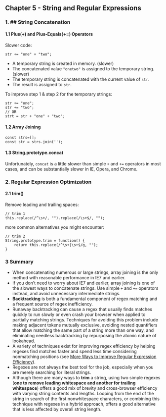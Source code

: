 ## Chapter 5 - String and Regular Expressions

### 1. ## String Concatenation

#### 1.1 Plus(+) and Plus-Equals(+=) Operators

Slower code:

```
str += "one" + "two";
```

- A temporary string is created in memory. (slower)
- The concatenated value `"onetwo"` is assigned to the temporary string. (slower)
- The temporary string is concatenated with the current value of `str`.
- The result is assigned to `str`.

To improve step 1 & step 2 for the temporary strings:

```
str += "one";
str += "two";
// OR
strt = str + "one" + "two";
```

#### 1.2 Array Joining

```
const strs=[];
const str = strs.join('');
```

#### 1.3 String.prototype.concat

Unfortunately, `concat` is a little slower than simple `+` and `+=` operators in most cases, and can be substantially slower in IE, Opera, and Chrome.

### 2. Regular Expression Optimization

#### 2.1 trim()

Remove leading and trailing spaces:

```
// trim 1
this.replace(/^\s+/, "").replace(/\s+$/, "");
```

more common alternatives you might encounter:

```
// trim 2
String.prototype.trim = function() {
    return this.replace(/^\s+|\s+$/g, "");
}
```

### 3 Summary

- When concatenating numerous or large strings, array joining is the only method with reasonable performance in IE7 and earlier.
- If you don’t need to worry about IE7 and earlier, array joining is one of the slowest ways to concatenate strings. Use simple `+` and `+=` operators instead, and avoid unnecessary intermediate strings.
- **Backtracking** is both a fundamental component of regex matching and a frequent source of regex inefficiency.
- Runaway backtracking can cause a regex that usually finds matches quickly to run slowly or even crash your browser when applied to partially matching strings. Techniques for avoiding this problem include making adjacent tokens mutually exclusive, avoiding nested quantifiers that allow matching the same part of a string more than one way, and eliminating needless backtracking by repurposing the atomic nature of lookahead.
- A variety of techniques exist for improving regex efficiency by helping regexes find matches faster and spend less time considering nonmatching positions (see [More Ways to Improve Regular Expression Efficiency](https://learning.oreilly.com/library/view/high-performance-javascript/9781449382308/ch05.html#more_ways_to_improve_regular_expression_)).
- Regexes are not always the best tool for the job, especially when you are merely searching for literal strings.
- Although there are many ways to **trim** a string, using two simple regexes (**one to remove leading whitespace and another for trailing whitespace**) offers a good mix of brevity and cross-browser efficiency with varying string contents and lengths. Looping from the end of the string in search of the first nonwhitespace characters, or combining this technique with regexes in a hybrid approach, offers a good alternative that is less affected by overall string length.
